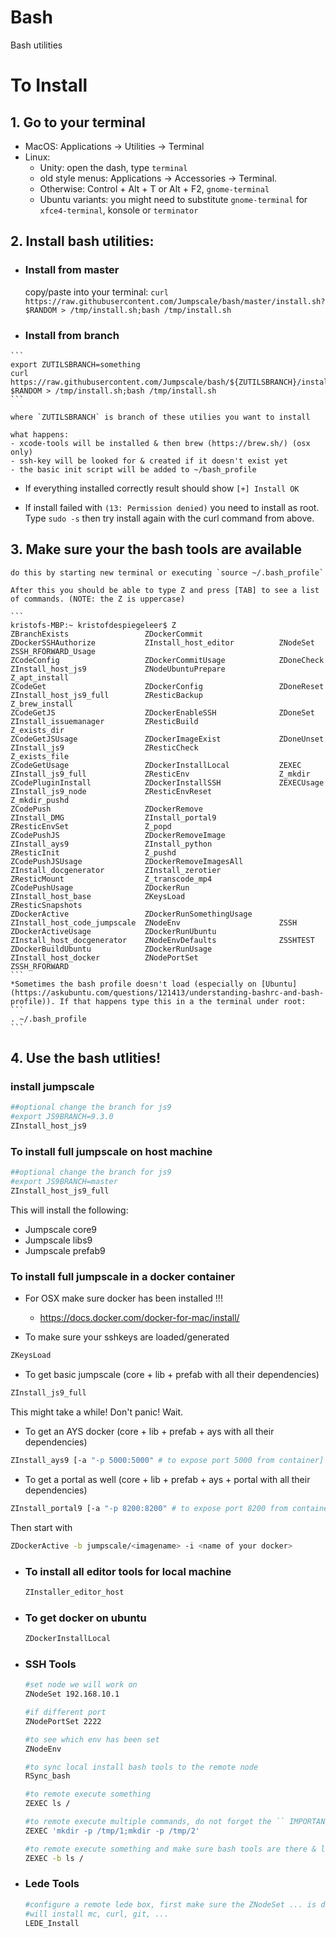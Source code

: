 # Bash
Bash utilities

# To Install
## 1. Go to your terminal
   * MacOS: Applications → Utilities → Terminal
   * Linux:
       * Unity: open the dash, type `terminal`
       * old style menus: Applications → Accessories → Terminal.
       * Otherwise: Control + Alt + T or Alt + F2, `gnome-terminal`
       * Ubuntu variants: you might need to substitute `gnome-terminal` for `xfce4-terminal`, konsole or `terminator`

 ## 2. Install bash utilities:
   - ### Install from master
     copy/paste into your terminal: `curl https://raw.githubusercontent.com/Jumpscale/bash/master/install.sh?$RANDOM > /tmp/install.sh;bash /tmp/install.sh`

   - ### Install from branch
    ```
    export ZUTILSBRANCH=something
    curl https://raw.githubusercontent.com/Jumpscale/bash/${ZUTILSBRANCH}/install.sh?$RANDOM > /tmp/install.sh;bash /tmp/install.sh
    ```

    where `ZUTILSBRANCH` is branch of these utilies you want to install

    what happens:
    - xcode-tools will be installed & then brew (https://brew.sh/) (osx only)
    - ssh-key will be looked for & created if it doesn't exist yet
    - the basic init script will be added to ~/bash_profile

 - If everything installed correctly result should show `[+] Install OK`

 - If install failed with `(13: Permission denied)` you need to install as root. Type `sudo -s` then try install again with the curl command from above.


## 3. Make sure your the bash tools are available
    do this by starting new terminal or executing `source ~/.bash_profile`

    After this you should be able to type Z and press [TAB] to see a list of commands. (NOTE: the Z is uppercase)

    ```
    kristofs-MBP:~ kristofdespiegeleer$ Z
    ZBranchExists                 ZDockerCommit                 ZDockerSSHAuthorize           ZInstall_host_editor          ZNodeSet                      ZSSH_RFORWARD_Usage
    ZCodeConfig                   ZDockerCommitUsage            ZDoneCheck                    ZInstall_host_js9             ZNodeUbuntuPrepare            Z_apt_install
    ZCodeGet                      ZDockerConfig                 ZDoneReset                    ZInstall_host_js9_full        ZResticBackup                 Z_brew_install
    ZCodeGetJS                    ZDockerEnableSSH              ZDoneSet                      ZInstall_issuemanager         ZResticBuild                  Z_exists_dir
    ZCodeGetJSUsage               ZDockerImageExist             ZDoneUnset                    ZInstall_js9                  ZResticCheck                  Z_exists_file
    ZCodeGetUsage                 ZDockerInstallLocal           ZEXEC                         ZInstall_js9_full             ZResticEnv                    Z_mkdir
    ZCodePluginInstall            ZDockerInstallSSH             ZEXECUsage                    ZInstall_js9_node             ZResticEnvReset               Z_mkdir_pushd
    ZCodePush                     ZDockerRemove                 ZInstall_DMG                  ZInstall_portal9              ZResticEnvSet                 Z_popd
    ZCodePushJS                   ZDockerRemoveImage            ZInstall_ays9                 ZInstall_python               ZResticInit                   Z_pushd
    ZCodePushJSUsage              ZDockerRemoveImagesAll        ZInstall_docgenerator         ZInstall_zerotier             ZResticMount                  Z_transcode_mp4
    ZCodePushUsage                ZDockerRun                    ZInstall_host_base            ZKeysLoad                     ZResticSnapshots
    ZDockerActive                 ZDockerRunSomethingUsage      ZInstall_host_code_jumpscale  ZNodeEnv                      ZSSH
    ZDockerActiveUsage            ZDockerRunUbuntu              ZInstall_host_docgenerator    ZNodeEnvDefaults              ZSSHTEST
    ZDockerBuildUbuntu            ZDockerRunUsage               ZInstall_host_docker          ZNodePortSet                  ZSSH_RFORWARD
    ```
    *Sometimes the bash profile doesn't load (especially on [Ubuntu](https://askubuntu.com/questions/121413/understanding-bashrc-and-bash-profile)). If that happens type this in a the terminal under root:
    ```
    . ~/.bash_profile
    ```

## 4. Use the bash utlities!

### install jumpscale

```bash
##optional change the branch for js9
#export JS9BRANCH=9.3.0
ZInstall_host_js9
```

### To install full jumpscale on host machine

```bash
##optional change the branch for js9
#export JS9BRANCH=master
ZInstall_host_js9_full
```
This will install the following:
- Jumpscale core9
- Jumpscale libs9
- Jumpscale prefab9


 ### To install full jumpscale in a docker container

- For OSX make sure docker has been installed !!!
    - https://docs.docker.com/docker-for-mac/install/

- To make sure your sshkeys are loaded/generated

```bash
ZKeysLoad
```
- To get basic jumpscale (core + lib + prefab with all their dependencies)
```bash
ZInstall_js9_full
```
This might take a while! Don't panic! Wait.
- To get an AYS docker (core + lib + prefab + ays with all their dependencies)
```bash
ZInstall_ays9 [-a "-p 5000:5000" # to expose port 5000 from container]
```
- To get a portal as well (core + lib + prefab + ays + portal with all their dependencies)
```bash
ZInstall_portal9 [-a "-p 8200:8200" # to expose port 8200 from container]
```

Then start with
```bash
ZDockerActive -b jumpscale/<imagename> -i <name of your docker>
```

 - ### To install all editor tools for local machine

    ```bash
    ZInstaller_editor_host
    ```

 - ### To get docker on ubuntu

    ```bash
    ZDockerInstallLocal
    ```

- ### SSH Tools

    ```bash
    #set node we will work on
    ZNodeSet 192.168.10.1

    #if different port
    ZNodePortSet 2222

    #to see which env has been set
    ZNodeEnv

    #to sync local install bash tools to the remote node
    RSync_bash

    #to remote execute something
    ZEXEC ls /

    #to remote execute multiple commands, do not forget the `` IMPORTANT
    ZEXEC 'mkdir -p /tmp/1;mkdir -p /tmp/2'

    #to remote execute something and make sure bash tools are there & loaded
    ZEXEC -b ls /

    ```

 - ### Lede Tools

    ```bash
    #configure a remote lede box, first make sure the ZNodeSet ... is done
    #will install mc, curl, git, ...
    LEDE_Install
    ```
